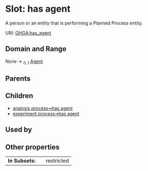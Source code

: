 
# Slot: has agent


A person or an entity that is performing a Planned Process entity.

URI: [GHGA:has_agent](https://w3id.org/GHGA/has_agent)


## Domain and Range

None &#8594;  <sub>0..1</sub> [Agent](Agent.md)

## Parents


## Children

 *  [analysis process➞has agent](analysis_process_has_agent.md)
 *  [experiment process➞has agent](experiment_process_has_agent.md)

## Used by


## Other properties

|  |  |  |
| --- | --- | --- |
| **In Subsets:** | | restricted |


